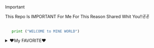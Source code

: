 > [!IMPORTANT]
> This Repo Is IMPORTANT For Me For This Reason Shared Whit You!!✌✌

```Python

   print ("WELCOME to MINE WORLD")

```
<details>

<summary>❤My FAVORITE❤</summary>

## THE THINGS YOU SEE IN THIS REPO

📚 [BOOK]()

🎹 [MUSIC]()

🎧 [PODCAST]()

🎬 [MOVIE]()



</details>
